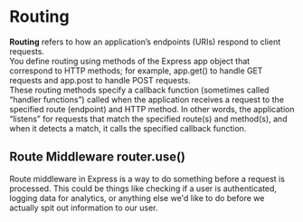 # Routing
**Routing** refers to how an application’s endpoints (URIs) respond to client requests.<br />
You define routing using methods of the Express app object that correspond to HTTP methods; for example, app.get() to handle GET requests and app.post to handle POST requests.<br />
These routing methods specify a callback function (sometimes called “handler functions”) called when the application receives a request to the specified route (endpoint) and HTTP method. In other words, the application “listens” for requests that match the specified route(s) and method(s), and when it detects a match, it calls the specified callback function.<br />
## Route Middleware router.use()
Route middleware in Express is a way to do something before a request is processed. This could be things like checking if a user is authenticated, logging data for analytics, or anything else we'd like to do before we actually spit out information to our user.<br />
